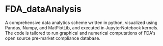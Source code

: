 # FDA_dataAnalysis
A comprehensive data analytics scheme written in python, visualized using Pandas, Numpy, and MatPlotLib, and executed in JupyterNotebook kernels. The code is tailored to run graphical and numerical computations of FDA's open source pre-market compliance database. 

